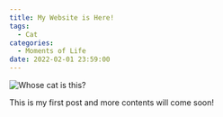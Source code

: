 ```yaml
---
title: My Website is Here!
tags:
  - Cat
categories:
  - Moments of Life
date: 2022-02-01 23:59:00
---
```


![Whose cat is this?](/cdn-cgi/imagedelivery/6T-behmofKYLsxlrK0l_MQ/1b7cad9a-b525-473d-7e69-241fd42e4f00/extra)

This is my first post and more contents will come soon!
